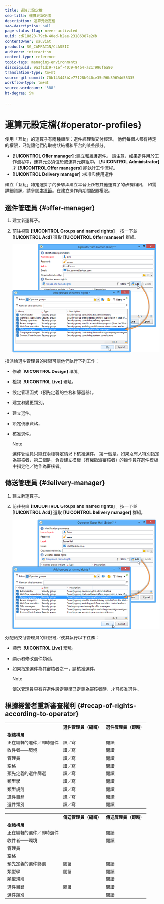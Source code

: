 ```yaml
---
title: 運算元設定檔
seo-title: 運算元設定檔
description: 運算元設定檔
seo-description: null
page-status-flag: never-activated
uuid: cd718d20-79cb-40ed-b2ae-23186387e2db
contentOwner: sauviat
products: SG_CAMPAIGN/CLASSIC
audience: interaction
content-type: reference
topic-tags: managing-environments
discoiquuid: 9a3f1dc9-71ef-4039-94b4-a217996f6a80
translation-type: tm+mt
source-git-commit: 70b143445b2e77128b9404e35d96b39694d55335
workflow-type: tm+mt
source-wordcount: '388'
ht-degree: 5%

---
```



# 運算元設定檔{#operator-profiles}

使用「互動」的運算子有兩種類型：選件經理和交付經理。 他們每個人都有特定的權限，只能讓他們存取樹狀結構和平台的某些部分。

* **[!UICONTROL Offer manager]** :建立和維護選件。 請注意，如果選件用於工作流程中，運算元必須位於或運算元群組中， **[!UICONTROL Administrator]** 才 **[!UICONTROL Offer managers]** 能執行工作流程。
* **[!UICONTROL Delivery manager]** :核准和使用選件

建立「互動」特定運算子的步驟與建立平台上所有其他運算子的步驟相同。 如需詳細資訊，請參閱[本章節](../../platform/using/access-management.md#creating-an-operator)。在建立操作員期間配置權限。

## 選件管理員 {#offer-manager}

1. 建立新運算子。
1. 前往視窗 **[!UICONTROL Groups and named rights]** ，按一下並 **[!UICONTROL Add]** 選取 **[!UICONTROL Offer manager]** 群組。

   ![](assets/offer_operators_create_001.png)

指派給選件管理員的權限可讓他們執行下列工作：

* 修改 **[!UICONTROL Design]** 環境。
* 檢視 **[!UICONTROL Live]** 環境。
* 設定管理函式（預先定義的空格和篩選器）。
* 建立和變更類別。
* 建立選件。
* 設定優惠資格。
* 核准選件。

   >[!NOTE]
   >
   >選件管理員只能在兩種特定情況下核准選件。 第一個是，如果沒有人特別指定為審核者，第二個是，負責建立模板（有權指派審核者）的操作員在選件模板中指定他／她作為審核者。

## 傳送管理員 {#delivery-manager}

1. 建立新運算子。
1. 前往視窗 **[!UICONTROL Groups and named rights]** ，按一下並 **[!UICONTROL Add]** 選取 **[!UICONTROL Delivery manager]** 群組。

   ![](assets/offer_operators_create_002.png)

分配給交付管理員的權限可／使其執行以下任務：

* 顯示 **[!UICONTROL Live]** 環境。
* 顯示和修改選件類別。
* 如果指定選件為其審核者之一，請核准選件。

   >[!NOTE]
   >
   >傳送管理員只有在選件設定期間已定義為審核者時，才可核准選件。

## 根據經營者重新審查權利 {#recap-of-rights-according-to-operator}

<table> 
 <tbody> 
  <tr> 
   <td> </td> 
   <td> <strong>選件管理員（編輯）</strong><br /> </td> 
   <td> <strong>選件管理員（即時）</strong><br /> </td> 
  </tr> 
  <tr> 
   <td> <strong>樹結構層</strong><br /> </td> 
   <td> </td> 
   <td> </td> 
  </tr> 
  <tr> 
   <td> 正在編輯的選件／即時選件<br /> </td> 
   <td> 讀／寫<br /> </td> 
   <td> 閱讀<br /> </td> 
  </tr> 
  <tr> 
   <td> 收件者——環境<br /> </td> 
   <td> 讀／寫<br /> </td> 
   <td> 閱讀<br /> </td> 
  </tr> 
  <tr> 
   <td> 管理員<br /> </td> 
   <td> 讀／寫<br /> </td> 
   <td> 閱讀<br /> </td> 
  </tr> 
  <tr> 
   <td> 空格<br /> </td> 
   <td> 讀／寫<br /> </td> 
   <td> 閱讀<br /> </td> 
  </tr> 
  <tr> 
   <td> 預先定義的選件篩選<br /> </td> 
   <td> 讀／寫<br /> </td> 
   <td> 閱讀<br /> </td> 
  </tr> 
  <tr> 
   <td> 類型學<br /> </td> 
   <td> 讀／寫<br /> </td> 
   <td> 閱讀<br /> </td> 
  </tr> 
  <tr> 
   <td> 類型規則<br /> </td> 
   <td> 讀／寫<br /> </td> 
   <td> 閱讀<br /> </td> 
  </tr> 
  <tr> 
   <td> 選件目錄<br /> </td> 
   <td> 讀／寫<br /> </td> 
   <td> 閱讀<br /> </td> 
  </tr> 
  <tr> 
   <td> 選件類別<br /> </td> 
   <td> 讀／寫<br /> </td> 
   <td> 閱讀<br /> </td> 
  </tr> 
 </tbody> 
</table>

<table> 
 <tbody> 
  <tr> 
   <td> </td> 
   <td> <strong>傳送管理員（編輯）</strong><br /> </td> 
   <td> <strong>傳送管理員（即時）</strong><br /> </td> 
  </tr> 
  <tr> 
   <td> <strong>樹結構層</strong><br /> </td> 
   <td> </td> 
   <td> </td> 
  </tr> 
  <tr> 
   <td> 正在編輯的選件／即時選件<br /> </td> 
   <td> </td> 
   <td> 閱讀<br /> </td> 
  </tr> 
  <tr> 
   <td> 收件者——環境<br /> </td> 
   <td> </td> 
   <td> 閱讀<br /> </td> 
  </tr> 
  <tr> 
   <td> 管理員<br /> </td> 
   <td> </td> 
   <td> </td> 
  </tr> 
  <tr> 
   <td> 空格<br /> </td> 
   <td> </td> 
   <td> </td> 
  </tr> 
  <tr> 
   <td> 預先定義的選件篩選<br /> </td> 
   <td> 閱讀<br /> </td> 
   <td> 閱讀<br /> </td> 
  </tr> 
  <tr> 
   <td> 類型學<br /> </td> 
   <td> 閱讀<br /> </td> 
   <td> 閱讀<br /> </td> 
  </tr> 
  <tr> 
   <td> 類型規則<br /> </td> 
   <td> </td> 
   <td> 閱讀<br /> </td> 
  </tr> 
  <tr> 
   <td> 選件目錄<br /> </td> 
   <td> 閱讀<br /> </td> 
   <td> 閱讀<br /> </td> 
  </tr> 
  <tr> 
   <td> 選件類別<br /> </td> 
   <td> </td> 
   <td> 閱讀<br /> </td> 
  </tr> 
 </tbody> 
</table>

